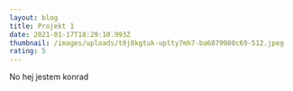 ```yaml
---
layout: blog
title: Projekt 1
date: 2021-01-17T18:29:10.993Z
thumbnail: /images/uploads/t0j8kgtuk-uplty7mh7-ba6879980c69-512.jpeg
rating: 5
---
```

No hej jestem konrad